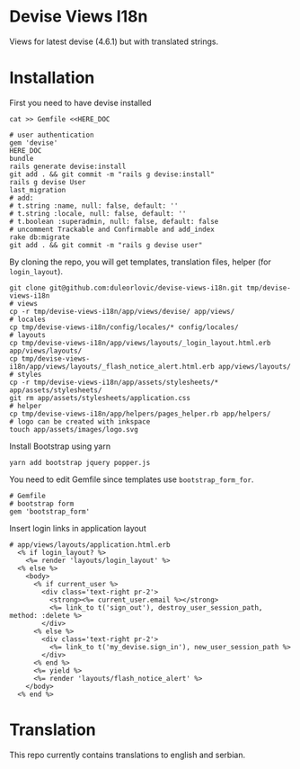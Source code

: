 # Devise Views I18n

Views for latest devise (4.6.1) but with translated strings.

# Installation

First you need to have devise installed

```
cat >> Gemfile <<HERE_DOC

# user authentication
gem 'devise'
HERE_DOC
bundle
rails generate devise:install
git add . && git commit -m "rails g devise:install"
rails g devise User
last_migration
# add:
# t.string :name, null: false, default: ''
# t.string :locale, null: false, default: ''
# t.boolean :superadmin, null: false, default: false
# uncomment Trackable and Confirmable and add_index
rake db:migrate
git add . && git commit -m "rails g devise user"
```

By cloning the repo, you will get templates, translation files, helper (for
`login_layout`).

```
git clone git@github.com:duleorlovic/devise-views-i18n.git tmp/devise-views-i18n
# views
cp -r tmp/devise-views-i18n/app/views/devise/ app/views/
# locales
cp tmp/devise-views-i18n/config/locales/* config/locales/
# layouts
cp tmp/devise-views-i18n/app/views/layouts/_login_layout.html.erb app/views/layouts/
cp tmp/devise-views-i18n/app/views/layouts/_flash_notice_alert.html.erb app/views/layouts/
# styles
cp -r tmp/devise-views-i18n/app/assets/stylesheets/* app/assets/stylesheets/
git rm app/assets/stylesheets/application.css
# helper
cp tmp/devise-views-i18n/app/helpers/pages_helper.rb app/helpers/
# logo can be created with inkspace
touch app/assets/images/logo.svg
```

Install Bootstrap using yarn

```
yarn add bootstrap jquery popper.js
```

You need to edit Gemfile since templates use `bootstrap_form_for`.

```
# Gemfile
# bootstrap form
gem 'bootstrap_form'
```

Insert login links in application layout

```
# app/views/layouts/application.html.erb
  <% if login_layout? %>
    <%= render 'layouts/login_layout' %>
  <% else %>
    <body>
      <% if current_user %>
        <div class='text-right pr-2'>
          <strong><%= current_user.email %></strong>
          <%= link_to t('sign_out'), destroy_user_session_path, method: :delete %>
        </div>
      <% else %>
        <div class='text-right pr-2'>
          <%= link_to t('my_devise.sign_in'), new_user_session_path %>
        </div>
      <% end %>
      <%= yield %>
      <%= render 'layouts/flash_notice_alert' %>
    </body>
  <% end %>
```

# Translation

This repo currently contains translations to english and serbian.
